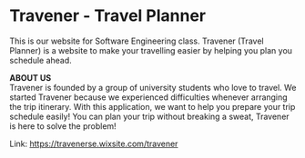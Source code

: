 # Travener - Travel Planner
This is our website for Software Engineering class. Travener (Travel Planner) is a website to make your travelling easier by helping you plan you schedule ahead.

<b>ABOUT US</b><br>
Travener is founded by a group of university students who love to travel. We started Travener because we experienced difficulties whenever arranging the trip itinerary. With this application, we want to help you prepare your trip schedule easily! You can plan your trip without breaking a sweat, Travener is here to solve the problem!

Link: https://travenerse.wixsite.com/travener
